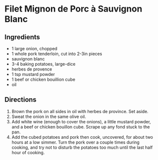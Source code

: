 # Filet Mignon de Porc à Sauvignon Blanc

## Ingredients
* 1 large onion, chopped
* 1 whole pork tenderloin, cut into 2-3in pieces
* sauvignon blanc
* 3-4 baking potatoes, large-dice
* herbes de provence
* 1 tsp mustard powder
* 1 beef or chicken bouillion cube
* oil

## Directions
1. Brown the pork on all sides in oil with herbes de province. Set aside. 
2. Sweat the onion in the same olive oil.
3. Add white wine (enough to cover the onions), a little mustard powder, and a beef or chicken bouillon cube. Scrape up any fond stuck to the pan.
4. Add the cubed potatoes and pork then cook, uncovered, for about two hours at a low simmer. Turn the pork over a couple times during cooking, and try not to disturb the potatoes too much until the last half hour of cooking.
